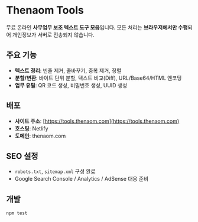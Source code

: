 # Thenaom Tools

무료 온라인 **사무업무 보조 텍스트 도구 모음**입니다.
모든 처리는 **브라우저에서만 수행**되어 개인정보가 서버로 전송되지 않습니다.

## 주요 기능
- **텍스트 정리**: 빈줄 제거, 줄바꾸기, 중복 제거, 정렬
- **분할/변환**: 바이트 단위 분할, 텍스트 비교(Diff), URL/Base64/HTML 엔코딩
- **업무 유틸**: QR 코드 생성, 비밀번호 생성, UUID 생성

## 배포
- **사이트 주소**: [https://tools.thenaom.com](https://tools.thenaom.com)
- **호스팅**: Netlify
- **도메인**: thenaom.com

## SEO 설정
- `robots.txt`, `sitemap.xml` 구성 완료
- Google Search Console / Analytics / AdSense 대응 준비

## 개발
```bash
npm test
